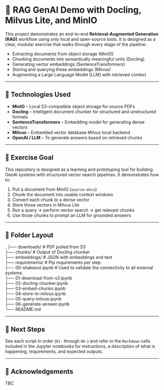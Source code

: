# 🧠 RAG GenAI Demo with Docling, Milvus Lite, and MinIO

This project demonstrates an end-to-end **Retrieval-Augmented Generation (RAG)** workflow using only local and open-source tools. It is designed as a clear, modular exercise that walks through every stage of the pipeline:

- Extracting documents from object storage (MinIO)
- Chunking documents into semantically meaningful units (Docling)
- Generating vector embeddings (SentenceTransformers)
- Storing and querying these embeddings (Milvus)
- Augmenting a Large Language Model (LLM) with retrieved context

---

## 🔧 Technologies Used

- **MinIO** – Local S3-compatible object storage for source PDFs
- **Docling** – Intelligent document chunker for structured and unstructured formats
- **SentenceTransformers** – Embedding model for generating dense vectors
- **Milvus** – Embedded vector database Milvus local backend
- **OpenAI / LLM** – To generate answers based on retrieved chunks

---

## 🧪 Exercise Goal

This repository is designed as a learning and prototyping tool for building GenAI systems with structured vector search pipelines. It demonstrates how to:

1. Pull a document from MinIO (`source-docs`)
2. Chunk the document into usable context windows
3. Convert each chunk to a dense vector
4. Store those vectors in Milvus Lite
5. Run a query → perform vector search → get relevant chunks
6. Use those chunks to prompt an LLM for grounded answers

---

## 📁 Folder Layout

.
├── downloads/ # PDF pulled from S3  
├── chunks/ # Output of Docling chunker  
├── embeddings/ # JSON with embeddings and text  
├── requirements/ # Pip requirements per step  
├── 00-shakeout.ipynb # Used to validate the connectivity to all external systems.  
├── 01-download-from-s3.ipynb  
├── 02-docling-chunker.ipynb  
├── 03-embed-chunks.ipynb  
├── 04-store-in-milvus.ipynb  
├── 05-query-milvus.ipynb  
├── 06-generate-answer.ipynb  
└── README.md  

---

## 🏁 Next Steps

See each script in order (`01-` through `06-`) and refer to the `Markdown` cells included in the Jupyter notebooks for instructions, a description of what is happening, requirements, and expected outputs.

---

## 👥 Acknowledgements
TBC

